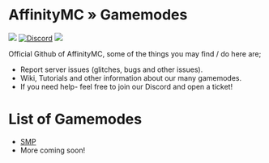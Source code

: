# AffinityMC » Gamemodes
 
![](https://visitor-badge.glitch.me/badge?page_id=affinitynetwork.gamemodes) [![Discord](https://discordapp.com/api/guilds/498196968535752724/widget.png?style=shield)](http://www.discord.affinitymc.net) ![](https://img.shields.io/badge/Server-Online-brightgreen)

Official Github of AffinityMC, some of the things you may find / do here are;
- Report server issues (glitches, bugs and other issues).
- Wiki, Tutorials and other information about our many gamemodes.
- If you need help- feel free to join our Discord and open a ticket!

# List of Gamemodes
- [SMP](https://github.com/AffinityNetwork/Gamemodes/wiki)
- More coming soon!
